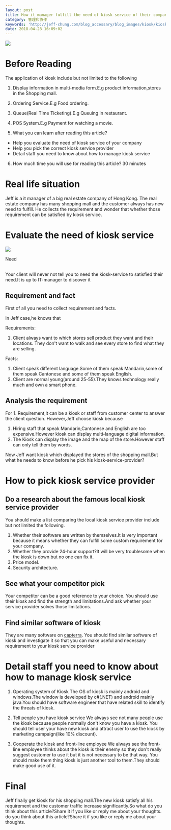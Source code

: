 ```yaml
---
layout: post
title: How it manager fulfill the need of kiosk service of their company
category: 管理和协作
keywords: 'http://jeff-chung.com/blog_accessary/blog_images/kiosk/kiosk.png'
date: 2018-04-28 16:09:02
---
```


![ ](http://jeff-chung.com/blog_accessary/blog_images/kiosk/kiosk.png)

# Before Reading

The application of kiosk include but not limited to the following

1.  Display information in multi-media form.E.g product information,stores in the Shopping mall.
2.  Ordering Service.E.g Food ordering.
3.  Queue(Real Time Ticketing).E.g Queuing in restaurant.
4.  POS System.E.g Payment for watching a movie.

5.  What you can learn after reading this article?

* Help you evaluate the need of kiosk service of your company
* Help you pick the correct kiosk service provider
* Detail staff you need to know about how to manage kiosk service

6.  How much time you will use for reading this article? 30 minutes

# Real life situation

Jeff is a it manager of a big real estate company of Hong Kong. The real estate company has many shopping mall and the customer always has new need to fulfill. He collects the requirement and wonder that whether those requirement can be satisfied by kiosk service.

# Evaluate the need of kiosk service

<div class="minipic-container">
  <img class="minipic" src="http://jeff-chung.com/blog_accessary/writing_common_accessary/need.png">
  <p>
</p>
  <p>
</p>
  <div class="minitext-container">
  <p></p>
  <p></p>
  <div class="minipic-title">Need</div>
  <br>
  <p></p>
  <p></p>
  <div class="minipic-content">Your client will never not tell you to need the kiosk-service to satisfied their need.It is up to IT-manager to discover it</div>
</div>
</div>

## Requirement and fact

First of all you need to collect requirement and facts.

In Jeff case,he knows that

Requirements:

1.  Client always want to which stores sell product they want and their locations. They don't want to walk and see every store to find what they are selling.

Facts:

1.  Client speak different language.Some of them speak Mandarin,some of them speak Cantonese and some of them speak English.
2.  Client are normal young(around 25-55).They knows technology really much and own a smart phone.

## Analysis the requirement

For 1\. Requirement,it can be a kiosk or staff from customer center to answer the client question. However,Jeff choose kiosk because

1.  Hiring staff that speak Mandarin,Cantonese and English are too expensive.However kiosk can display multi-language digital information.
2.  The Kiosk can display the image and the map of the store.However staff can only tell them by words.

Now Jeff want kiosk which displayed the stores of the shopping mall.But what he needs to know before he pick his kiosk-service-provider?

# How to pick kiosk service provider

## Do a research about the famous local kiosk service provider

You should make a list comparing the local kiosk service provider include but not limited the following.

1.  Whether their software are written by themselves.It is very important because it means whether they can fulfill some custom requirement for your company.
2.  Whether they provide 24-hour support?It will be very troublesome when the kiosk is down but no one can fix it.
3.  Price model.
4.  Security architecture.

## See what your competitor pick

Your competitor can be a good reference to your choice. You should use their kiosk and find the strength and limitations.And ask whether your service provider solves those limitations.

## Find similar software of kiosk

They are many software on [capterra](http://www.capterra.com/kiosk-software/). You should find similar software of kiosk and investigate it so that you can make useful and necessary requirement to your kiosk service provider

# Detail staff you need to know about how to manage kiosk service

1.  Operating system of Kiosk The OS of kiosk is mainly android and windows.The window is developed by c#(.NET) and android mainly java.You should have software engineer that have related skill to identify the threats of kiosk.

2.  Tell people you have kiosk service We always see not many people use the kiosk because people normally don't know you have a kiosk. You should tell user your have new kiosk and attract user to use the kiosk by marketing campaign(like 10% discount).

3.  Cooperate the kiosk and front-line employee We always see the front-line employee thinks about the kiosk is their enemy so they don't really suggest customer to use it but it is not necessary to be that way. You should make them thing kiosk is just another tool to them.They should make good use of it.

# Final

Jeff finally get kiosk for his shopping mall.The new kiosk satisfy all his requirement and the customer traffic increase significantly.So what do you think about this article?Share it if you like or reply me about your thoughts. do you think about this article?Share it if you like or reply me about your thoughts.
